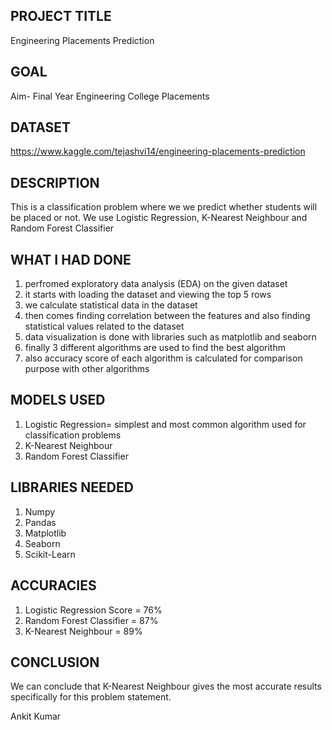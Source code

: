 ## PROJECT TITLE

Engineering Placements Prediction

## GOAL

Aim- Final Year Engineering College Placements

## DATASET

https://www.kaggle.com/tejashvi14/engineering-placements-prediction

## DESCRIPTION

This is a classification problem where we we predict whether students will be placed or not. We use Logistic Regression, K-Nearest Neighbour and Random Forest Classifier

## WHAT I HAD DONE

1. perfromed exploratory data analysis (EDA) on the given dataset
2. it starts with loading the dataset and viewing the top 5 rows
3. we calculate statistical data in the dataset
4. then comes finding correlation between the features and also finding statistical values related to the dataset
5. data visualization is done with libraries such as matplotlib and seaborn
6. finally 3 different algorithms are used to find the best algorithm 
7. also accuracy score of each algorithm is calculated for comparison purpose with other algorithms


## MODELS USED

1. Logistic Regression= simplest and most common algorithm used for classification problems
2. K-Nearest Neighbour
3. Random Forest Classifier


## LIBRARIES NEEDED

1. Numpy
2. Pandas
3. Matplotlib
4. Seaborn
5. Scikit-Learn

## ACCURACIES

1. Logistic Regression Score = 76%
2. Random Forest Classifier = 87%
3. K-Nearest Neighbour = 89%

## CONCLUSION

We can conclude that K-Nearest Neighbour gives the most accurate results specifically for this problem statement.


Ankit Kumar

